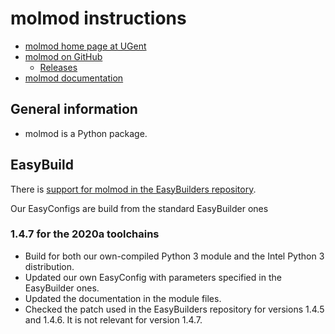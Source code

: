 # molmod instructions

 * [molmod home page at UGent](https://molmod.ugent.be/software/molmod)
 * [molmod on GitHub]()
     * [Releases]()
 * [molmod documentation](http://molmod.github.io/molmod/)

## General information

 * molmod is a Python package.

## EasyBuild

There is [support for molmod in the EasyBuilders
repository](https://github.com/easybuilders/easybuild-easyconfigs/tree/develop/easybuild/easyconfigs/m/molmod).

Our EasyConfigs are build from the standard EasyBuilder ones

### 1.4.7 for the 2020a toolchains

 * Build for both our own-compiled Python 3 module and the Intel Python 3 distribution.
 * Updated our own EasyConfig with parameters specified in the EasyBuilder ones.
 * Updated the documentation in the module files.
 * Checked the patch used in the EasyBuilders repository for versions 1.4.5 and 1.4.6. 
   It is not relevant for version 1.4.7.
